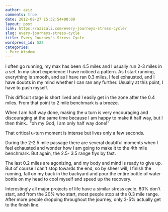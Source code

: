```yaml
---
author: aziz
comments: true
date: 2012-08-27 15:32:54+00:00
layout: post
link: https://azizali.com/every-journeys-stress-cycle/
slug: every-journeys-stress-cycle
title: Every Journey's Stress Cycle
wordpress_id: 522
categories:
- Pure Wisdom
---
```


I often go running, my max has been 4.5 miles and I usually run 2-3 miles in a set. In my short experience I have noticed a pattern. As I start running, everything is smooth, and as I have ran 0.3 miles, I feel exhausted, and I have doubts in my mind whether I can ran any further. Usually at this point, I have to push myself.

This difficult stage is short lived and I easily get in the zone after the 0.4 miles. From that point to 2 mile benchmark is a breeze.

When I am half way done, making the u turn is very encouraging and discouraging at the same time because I am happy to make it half way, but I then think.. "oh my God, I am only half way done!"

That critical u-turn moment is intense but lives only a few seconds.

During the 2-2.5 mile passage there are several doubtful moments when I feel exhausted and wonder how I am going to make it to the 4th mile benchmark. But again, the 2.5- 3.5 range flys by fast.

The last 0.2 miles are agonizing, and my body and mind is ready to give up. But of course I can't stop towards the end, so by sheer will, I finish the running, fall on my back in the backyard and pour the entire bottle of water bottle on my head to cool myself and speed up the recovery.

Interestingly all major projects of life have a similar stress cycle. 80% don't start, and from the 20% who start, most people stop at the 0.3 mile range. After more people dropping throughout the journey, only 3-5% actually get to the finish line.
